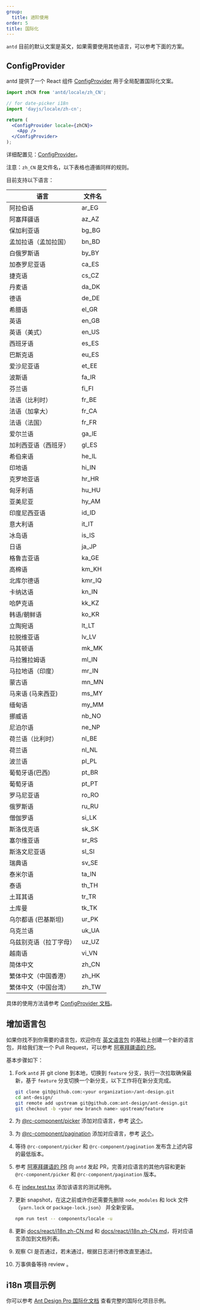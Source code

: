 ```yaml
---
group:
  title: 进阶使用
order: 5
title: 国际化
---
```


`antd` 目前的默认文案是英文，如果需要使用其他语言，可以参考下面的方案。

## ConfigProvider

antd 提供了一个 React 组件 [ConfigProvider](/components/config-provider-cn) 用于全局配置国际化文案。

```jsx
import zhCN from 'antd/locale/zh_CN';

// for date-picker i18n
import 'dayjs/locale/zh-cn';

return (
  <ConfigProvider locale={zhCN}>
    <App />
  </ConfigProvider>
);
```

详细配置见：[ConfigProvider](/components/config-provider)。

注意：`zh_CN` 是文件名，以下表格也遵循同样的规则。

目前支持以下语言：

| 语言                   | 文件名 |
| ---------------------- | ------ |
| 阿拉伯语               | ar_EG  |
| 阿塞拜疆语             | az_AZ  |
| 保加利亚语             | bg_BG  |
| 孟加拉语（孟加拉国）   | bn_BD  |
| 白俄罗斯语             | by_BY  |
| 加泰罗尼亚语           | ca_ES  |
| 捷克语                 | cs_CZ  |
| 丹麦语                 | da_DK  |
| 德语                   | de_DE  |
| 希腊语                 | el_GR  |
| 英语                   | en_GB  |
| 英语（美式）           | en_US  |
| 西班牙语               | es_ES  |
| 巴斯克语               | eu_ES  |
| 爱沙尼亚语             | et_EE  |
| 波斯语                 | fa_IR  |
| 芬兰语                 | fi_FI  |
| 法语（比利时）         | fr_BE  |
| 法语（加拿大）         | fr_CA  |
| 法语（法国）           | fr_FR  |
| 爱尔兰语               | ga_IE  |
| 加利西亚语（西班牙）   | gl_ES  |
| 希伯来语               | he_IL  |
| 印地语                 | hi_IN  |
| 克罗地亚语             | hr_HR  |
| 匈牙利语               | hu_HU  |
| 亚美尼亚               | hy_AM  |
| 印度尼西亚语           | id_ID  |
| 意大利语               | it_IT  |
| 冰岛语                 | is_IS  |
| 日语                   | ja_JP  |
| 格鲁吉亚语             | ka_GE  |
| 高棉语                 | km_KH  |
| 北库尔德语             | kmr_IQ |
| 卡纳达语               | kn_IN  |
| 哈萨克语               | kk_KZ  |
| 韩语/朝鲜语            | ko_KR  |
| 立陶宛语               | lt_LT  |
| 拉脱维亚语             | lv_LV  |
| 马其顿语               | mk_MK  |
| 马拉雅拉姆语           | ml_IN  |
| 马拉地语（印度）       | mr_IN  |
| 蒙古语                 | mn_MN  |
| 马来语 (马来西亚)      | ms_MY  |
| 缅甸语                 | my_MM  |
| 挪威语                 | nb_NO  |
| 尼泊尔语               | ne_NP  |
| 荷兰语（比利时）       | nl_BE  |
| 荷兰语                 | nl_NL  |
| 波兰语                 | pl_PL  |
| 葡萄牙语(巴西)         | pt_BR  |
| 葡萄牙语               | pt_PT  |
| 罗马尼亚语             | ro_RO  |
| 俄罗斯语               | ru_RU  |
| 僧伽罗语               | si_LK  |
| 斯洛伐克语             | sk_SK  |
| 塞尔维亚语             | sr_RS  |
| 斯洛文尼亚语           | sl_SI  |
| 瑞典语                 | sv_SE  |
| 泰米尔语               | ta_IN  |
| 泰语                   | th_TH  |
| 土耳其语               | tr_TR  |
| 土库曼                 | tk_TK  |
| 乌尔都语 (巴基斯坦)    | ur_PK  |
| 乌克兰语               | uk_UA  |
| 乌兹别克语（拉丁字母） | uz_UZ  |
| 越南语                 | vi_VN  |
| 简体中文               | zh_CN  |
| 繁体中文（中国香港）   | zh_HK  |
| 繁体中文（中国台湾）   | zh_TW  |

具体的使用方法请参考 [ConfigProvider 文档](/components/config-provider-cn)。

## 增加语言包

如果你找不到你需要的语言包，欢迎你在 [英文语言包](https://github.com/ant-design/ant-design/blob/master/components/locale/en_US.ts) 的基础上创建一个新的语言包，并给我们发一个 Pull Request，可以参考 [阿塞拜疆语的 PR](https://github.com/ant-design/ant-design/pull/21387)。

基本步骤如下：

1. Fork `antd` 并 git clone 到本地，切换到 `feature` 分支，执行一次拉取确保最新，基于 `feature` 分支切换一个新分支，以下工作将在新分支完成。

   ```bash
   git clone git@github.com:<your organization>/ant-design.git
   cd ant-design/
   git remote add upstream git@github.com:ant-design/ant-design.git
   git checkout -b <your new branch name> upstream/feature
   ```

2. 为 [@rc-component/picker](https://github.com/react-component/picker) 添加对应语言，参考 [这个](https://github.com/react-component/picker/blob/master/src/locale/en_US.ts)。
3. 为 [@rc-component/pagination](https://github.com/react-component/pagination) 添加对应语言，参考 [这个](https://github.com/react-component/pagination/blob/master/src/locale/en_US.ts)。
4. 等待 `@rc-component/picker` 和 `@rc-component/pagination` 发布含上述内容的最低版本。
5. 参考 [阿塞拜疆语的 PR](https://github.com/ant-design/ant-design/pull/21387) 向 `antd` 发起 PR，完善对应语言的其他内容和更新 `@rc-component/picker` 和 `@rc-component/pagination` 版本。
6. 在 [index.test.tsx](https://github.com/ant-design/ant-design/blob/master/components/locale/__tests__/index.test.tsx) 添加该语言的测试用例。
7. 更新 snapshot，在这之前或许你还需要先删除 `node_modules` 和 lock 文件 （`yarn.lock` or `package-lock.json`） 并全新安装。

   ```bash
   npm run test -- components/locale -u
   ```

8. 更新 [docs/react/i18n.zh-CN.md](https://github.com/ant-design/ant-design/blob/master/docs/react/i18n.zh-CN.md) 和 [docs/react/i18n.zh-CN.md](https://github.com/ant-design/ant-design/blob/master/docs/react/i18n.zh-CN.md)，将对应语言添加到文档列表。
9. 观察 CI 是否通过，若未通过，根据日志进行修改直至通过。
10. 万事俱备等待 review 。

## i18n 项目示例

你可以参考 [Ant Design Pro 国际化文档](https://pro.ant.design/zh-CN/docs/i18n) 查看完整的国际化项目示例。
